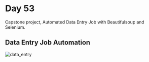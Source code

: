 # Day 53

Capstone project, Automated Data Entry Job with Beautifulsoup and Selenium.

## Data Entry Job Automation

![data_entry](data_entry.gif)
